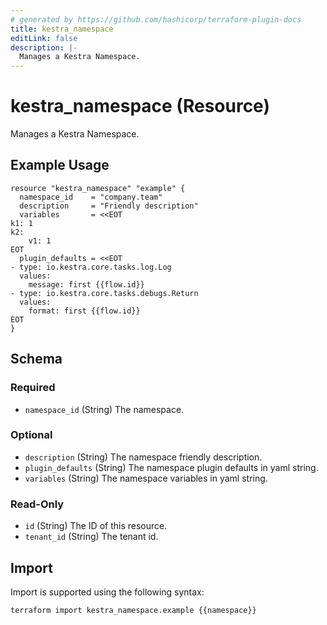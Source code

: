 ```yaml
---
# generated by https://github.com/hashicorp/terraform-plugin-docs
title: kestra_namespace
editLink: false
description: |-
  Manages a Kestra Namespace.
---
```


# kestra_namespace (Resource)

Manages a Kestra Namespace.

## Example Usage

```hcl
resource "kestra_namespace" "example" {
  namespace_id    = "company.team"
  description     = "Friendly description"
  variables       = <<EOT
k1: 1
k2:
    v1: 1
EOT
  plugin_defaults = <<EOT
- type: io.kestra.core.tasks.log.Log
  values:
    message: first {{flow.id}}
- type: io.kestra.core.tasks.debugs.Return
  values:
    format: first {{flow.id}}
EOT
}
```

<!-- schema generated by tfplugindocs -->
## Schema

### Required

- `namespace_id` (String) The namespace.

### Optional

- `description` (String) The namespace friendly description.
- `plugin_defaults` (String) The namespace plugin defaults in yaml string.
- `variables` (String) The namespace variables in yaml string.

### Read-Only

- `id` (String) The ID of this resource.
- `tenant_id` (String) The tenant id.

## Import

Import is supported using the following syntax:

```shell
terraform import kestra_namespace.example {{namespace}}
```

